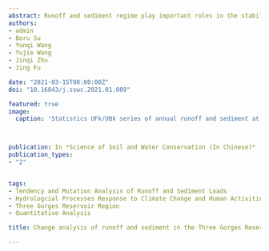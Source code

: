 ```yaml
---
abstract: Runoff and sediment regime play important roles in the stability of the fluvial ecosystem and may alter river morphology. The multi-relationship between runoff and sediment is widely used to clarify the spatial-temporal change law of a river. The Three Gorges Reservoir Region is one of the most important ecological areas and the operation of the Three Gorges Reservoir has huge influence on the runoff and sediment. This study may expand our understanding of the multi-relationship between runoff and sediment and give reference to reservoir operation and the sediment problem. Based on the runoff and sediment data of three major hydrologic stations, Mann-Kendall test and double cumulative curve analysis method were conducted to analyze the statistical characteristics, trend, mutations in runoff and sediment time series, and the correlation between runoff and sediment to discover runoff and sediment changes in recent years. The result shows that (1) The annual variance of runoff and sediment of all the hydrological stations was similar, which were concentrated in May to October (flood season). As the observation station located at the downstream of the reservoir, Yichang station dispersed its runoff in non-flood season (November to April next year) and concentrated sediment in flood season. Deviation coefficient of annual runoff (Cv) ranged between 0.101-0.111 and deviation coefficient of annual sediment (Cs) was in the range of 0.510-1.172; (2) Annual runoff in 3 stations showed an indistinctive increase trend (P>0.05), while sediment showed a significant decrease trend (P<0.01). Runoff and sediment time series mutations happened in 2005 and 2013 respectively, which could be explained by the operation of water conservancy and hydropower projects upstream, special hydrological year and reservoir regulation activities; (3) Relationships between runoff and sediment varied in different time series, and this result was associated with human activities and fluvial environmental changes. In general, compared to runoff, sediment presents more significant change in recent years. Climate changes and human activities both affect sediment change and the latter one is more notable. Human activities, especially the construction of reservoirs and hydropower projects, take the major role in the decline of sediment, soil and water conservation functions as well.
authors:
- admin
- Boru Su
- Yunqi Wang
- Yujie Wang
- Jinqi Zhu
- Jing Fu

date: "2021-03-15T00:00:00Z"
doi: "10.16843/j.sswc.2021.01.009"

featured: true
image:
  caption: 'Statistics UFk/UBk series of annual runoff and sediment at three hydrological stations in 2002-2017'



publication: In *Science of Soil and Water Conservation (In Chinese)*
publication_types:
- "2"


tags:
- Tendency and Mutation Analysis of Runoff and Sediment Loads
- Hydrologcial Processes Response to Climate Change and Human Activities
- Three Gorges Reservoir Region
- Quantitative Analysis

title: Change analysis of runoff and sediment in the Three Gorges Reservoir Region in recent 16 years (in Chinese with English abstract)

---
```


